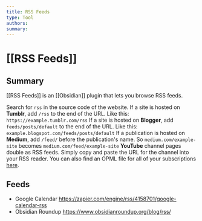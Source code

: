 ```yaml
---
title: RSS Feeds
type: Tool 
authors:
summary:
---
```


# [[RSS Feeds]]

## Summary

[[RSS Feeds]] is an [[Obsidian]] plugin that lets you browse RSS feeds.

Search for `rss` in the source code of the website.
If a site is hosted on **Tumblr**, add `/rss` to the end of the URL. Like this: `https://example.tumblr.com/rss`
If a site is hosted on **Blogger**, add `feeds/posts/default` to the end of the URL. Like this: `example.blogspot.com/feeds/posts/default`
If a publication is hosted on **Medium**, add `/feed/` before the publication's name. So `medium.com/example-site` becomes `medium.com/feed/example-site`
**YouTube** channel pages double as RSS feeds. Simply copy and paste the URL for the channel into your RSS reader. You can also find an OPML file for all of your subscriptions [here](https://www.youtube.com/subscription_manager).

## Feeds

- Google Calendar https://zapier.com/engine/rss/4158701/google-calendar-rss
- Obsidian Roundup https://www.obsidianroundup.org/blog/rss/


